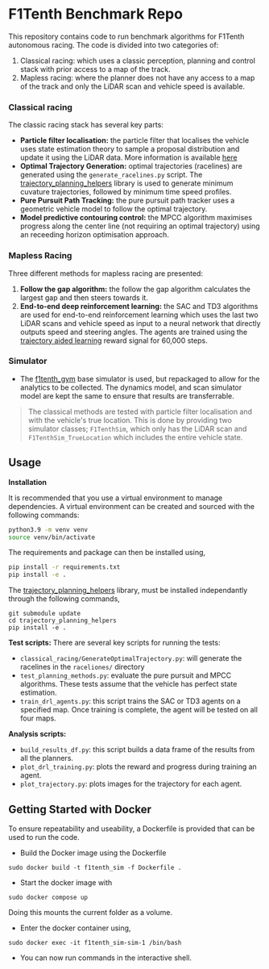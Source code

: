 # F1Tenth Benchmark Repo

This repository contains code to run benchmark algorithms for F1Tenth autonomous racing. 
The code is divided into two categories of:
1. Classical racing: which uses a classic perception, planning and control stack with prior access to a map of the track.
2. Mapless racing: where the planner does not have any access to a map of the track and only the LiDAR scan and vehicle speed is available.

### Classical racing

The classic racing stack has several key parts:
- **Particle filter localisation:** the particle filter that localises the vehicle uses state estimation theory to sample a proposal distribution and update it using the LiDAR data. More information is available [here](http://github.com/BDEvan5/sensor_fusion)
- **Optimal Trajectory Generation:** optimal trajectories (racelines) are generated using the `generate_racelines.py` script. The [trajectory_planning_helpers](https://github.com/FTM_TUM/trajectory_planning_helpers) library is used to generate minimum cuvature trajectories, followed by minimum time speed profiles.
- **Pure Pursuit Path Tracking:** the pure pursuit path tracker uses a geometric vehicle model to follow the optimal trajectory.
- **Model predictive contouring control:** the MPCC algorithm maximises progress along the center line (not requiring an optimal trajectory) using an receeding horizon optimisation approach.


### Mapless Racing

Three different methods for mapless racing are presented:
1. **Follow the gap algorithm:** the follow the gap algorithm calculates the largest gap and then steers towards it.
2. **End-to-end deep reinforcement learning:** the SAC and TD3 algorithms are used for end-to-end reinforcement learning which uses the last two LiDAR scans and vehicle speed as input to a neural network that directly outputs speed and steering angles. The agents are trained using the [trajectory aided learning](https://ieeexplore.ieee.org/document/10182327) reward signal for 60,000 steps.


### Simulator
- The [f1tenth_gym](https://github.com/f1tenth/f1tenth_gym) base simulator is used, but repackaged to allow for the analytics to be collected. The dynamics model, and scan simulator model are kept the same to ensure that results are transferrable.

> The classical methods are tested with particle filter localisation and with the vehicle's true location. 
> This is done by providing two simulator classes; `F1TenthSim`, which only has the LiDAR scan and `F1TenthSim_TrueLocation` which includes the entire vehicle state.

## Usage

**Installation**

It is recommended that you use a virtual environment to manage dependencies. A virtual environment can be created and sourced with the following commands:
```bash
python3.9 -m venv venv
source venv/bin/activate
```

The requirements and package can then be installed using,
```bash
pip install -r requirements.txt
pip install -e .
```

The [trajectory_planning_helpers](https://github.com/TUMFTM/trajectory_planning_helpers.git) library, must be installed independantly through the following commands, 
```
git submodule update
cd trajectory_planning_helpers
pip install -e .
```

**Test scripts:**
There are several key scripts for running the tests:
- `classical_racing/GenerateOptimalTrajectory.py`: will generate the racelines in the `raceliones/` directory
- `test_planning_methods.py`: evaluate the pure pursuit and MPCC algorithms. These tests assume that the vehicle has perfect state estimation.
- `train_drl_agents.py`: this script trains the SAC or TD3 agents on a specified map. Once training is complete, the agent will be tested on all four maps.

**Analysis scripts:**
- `build_results_df.py`: this script builds a data frame of the results from all the planners.
- `plot_drl_training.py`: plots the reward and progress during training an agent.
- `plot_trajectory.py`: plots images for the trajectory for each agent.



## Getting Started with Docker

To ensure repeatability and useability, a Dockerfile is provided that can be used to run the code.

- Build the Docker image using the Dockerfile
```
sudo docker build -t f1tenth_sim -f Dockerfile .
```
- Start the docker image with
```
sudo docker compose up
```
Doing this mounts the current folder as a volume.
- Enter the docker container using,
```
sudo docker exec -it f1tenth_sim-sim-1 /bin/bash
```
- You can now run commands in the interactive shell.



